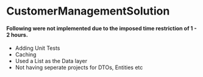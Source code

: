 # CustomerManagementSolution

#### Following were not implemented due to the imposed time restriction of 1 - 2 hours.
- Adding Unit Tests
- Caching
- Used a List as the Data layer
- Not having seperate projects for DTOs, Entities etc
